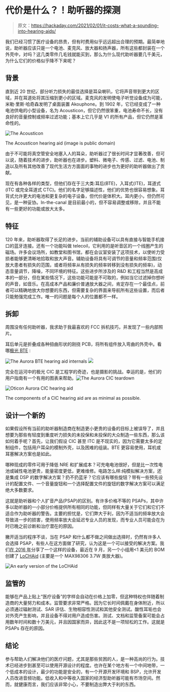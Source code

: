 # 代价是什么？！助听器的探测

> 原文：<https://hackaday.com/2021/02/01/it-costs-what-a-sounding-into-hearing-aids/>

我们已经习惯了医疗设备的昂贵，但有时费用似乎远远超出合理的预期。最简单地说，助听器应该只是一个电池、麦克风、放大器和扬声器，所有这些都封装在一个外壳中，对吗？这几类零件几毛钱就能买到，那么为什么现代助听器要几千美元，为什么它们的价格似乎降不下来呢？

## 背景

直到近 20 世纪，部分听力损失的最佳选择是耳朵喇叭，它将声音带到更大的区域，并在耳道处将其压缩到更小的区域。麦克风的发明使电子听觉设备成为可能，米勒·里斯·哈奇森发明了桌面装置 Akouphone。到 1902 年，它已经变成了一种电池供电的小型设备，名为 Acousticon，但它仍然很笨重，电池寿命不长，没有良好的音量控制或频率过滤功能；基本上它几乎是 V1 的所有产品，但它仍然是革命性的。

![The Acousticon](img/5a7d121aa38673f8c9bf0c60e9fa4ead.png)

The Acousticon hearing aid (image is public domain)

由于不可能将真空管安全地塞入人的耳朵，助听器过了很长时间才显著改善，但可以说，随着技术的进步，助听器也在进步。塑料、微电子、传感、过滤、电池、制造以及所有其他改善了现代生活方方面面的事物的进步也为更好的助听器做出了贡献。

现在有各种各样的类型，但他们存在于三大类:耳后(BTE)，入耳式(ITE)，耳道式(ITC 或完全耳道式 CTC)。他们的名字足够描述性，他们的优势也很容易想象。耳背式允许更大的电池和更复杂的电子设备，但代价是体积大。耳内更小，但仍然可见，是一种妥协。In-the-canal 是目前最小的，但不容易调整或移除，并且不能有一些更好的功能或放大太多。

## 特征

120 年来，助听器取得了长足的进步。当前的辅助设备可以具有直接与智能手机接口的蓝牙连接。还有一个功能叫做 telecoil，它利用的是听音区的一个线圈产生的磁场。许多会议场所，如教堂和图书馆，都在会议室安装了这项技术，以使听力受损者能够更清晰地拾取和放大声音。辅助设备将具有可调节的音量和频率范围(仅放大患者有损失的范围，或者将频率从有损失的频率转移到没有损失的频率)，动态音量调节，降噪，不同环境的特征。这些进步所涉及的 R&D 和工程当然是高成本的一部分，但在某些情况下，这些功能可能是不可取的，例如当它过滤掉你想听的声音，如音乐。在高成本产品和廉价普通放大器之间，肯定存在一个最佳点，前者可以精确地放大你想要的东西，但需要复杂的界面来导航所有这些设置，而后者只能勉强完成工作。唯一的问题是每个人的位置都不一样。

## 拆卸

周围没有任何助听器，我求助于我最喜欢的 FCC 拆机技巧，并发现了一些内部照片。

耳后单元是折叠成各种扭曲形状的刚挠 PCB，将所有组件放入弯曲的外壳中。看哪[极光 BTE](https://fccid.io/U28AUBTEP) :

![The Aurora BTE hearing aid internals](img/d0ba16d3431e6550a1d03c989f002289.png) ![](img/ed03f59b233fbdfb31ffc036a249e615.png)

完全在运河中的极光 CIC 是工程学的奇迹，也是摄影的挑战。幸运的是，他们的用户指南有一个有用的图表来帮助。![The Aurora CIC teardown](img/d7b992bbdd10392354a0f47af126c4ca.png)

![Oticon Aurora CIC hearing aid](img/b7be270f5b7c09c14ae7de4afa73332e.png)

The components of a CIC hearing aid are as minimal as possible.

## 设计一个新的

如果假设所有当前的助听器制造商在制造更小更贵的设备的目标上被误导了，并且想要为那些有轻度到重度听力损失的未投保和未投保的大众制造一些东西，那么该如何着手呢？首先，让我们假设 CIC 甚至 ITC 是不现实的，因为它需要太多的定制组件，包括用户耳朵的模制外壳，以及困难的组装。BTE 更容易使用，耳机或耳塞解决方案也是如此。

哪种现成的零件可用于降低 NRE 和扩展成本？可充电电池很好，但是比一次性电池或碱性电池更贵，能量密度更低，更难维修。电路怎么样:纯模拟解决方案，还是集成 DSP 的数字解决方案？扔不扔蓝牙？它应该有哪些旋钮？带有一些预先设计的配置文件、一个音量旋钮和一个选择配置文件的旋钮的数字解决方案可以满足绝大多数要求。

这就是助听器和个人扩音产品(PSAP)的区别。有许多价格不等的 PSAPs，其中许多以助听器的一小部分价格提供所有相同的功能，但同样有大量关于它们和它们不适合作为助听器的警告。主要的担忧是，它们弊大于利，因为不适当的频率放大会导致进一步的损害，使用频率放大会延迟专业人员的发现，而专业人员可能会在为时已晚之前诊断和治疗潜在的原因。

撇开适当的程序不谈，当在 PSAP 和什么都不做之间做出选择时，仍然有许多人会选择 PSAP，有些人在这方面做了研究，认为这是一个可以接受的解决方案。我们[在 2016 年](https://hackaday.com/2016/11/08/simple-hearing-amplifier/)分享了一个这样的设备，最近在 9 月，另一个小组用<1 美元的 BOM 创建了 [LoCHAid](https://journals.plos.org/plosone/article?id=10.1371%2Fjournal.pone.0238922) (主要是一个 MAX98306 3.7W 类放大器)。

![An early version of the LoCHAid](img/6c52d45ec2dcd12c6cfd5c413c9e6e70.png)

## 监管的

能够在产品上贴上“医疗设备”的字样会自动在价格上加零，但这种特权也伴随着制造商的大量努力和成本。监管要求非常严格。因为它长时间佩戴在身体附近，所以必须通过辐射测试、SAR 评估、生物相容性测试和其他安全测试。酸性耳垢也会对外壳产生影响，并且设备不得对用户造成伤害。测试、文档和监管备案可能会占用数年时间和数十万美元，并且因国家而异，因此这不是一项轻松的工作。这就是 PSAPs 存在的原因。

## 结论

参与帮助人们解决他们的医疗问题，尤其是那些贫困的人，是一种高尚的行为。技术已经进步到甚至可以使用开源设计的程度。也许在某个地方有一个中间地带，一个低成本的设计，最少的功能是安全的，有一个开源开发环境和 BSP，允许开发人员改进音频功能。低收入和中等收入国家的经济型助听器可能有市场空间。然而，就健康而言，我们应该非常小心，不要制造出弊大于利的东西。